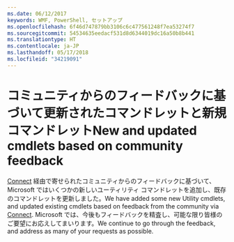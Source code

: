 ```yaml
---
ms.date: 06/12/2017
keywords: WMF, PowerShell, セットアップ
ms.openlocfilehash: 6f46d747879bb3106c6c477561248f7ea53274f7
ms.sourcegitcommit: 54534635eedacf531d8d6344019dc16a50b8b441
ms.translationtype: HT
ms.contentlocale: ja-JP
ms.lasthandoff: 05/17/2018
ms.locfileid: "34219091"
---
```

# <a name="new-and-updated-cmdlets-based-on-community-feedback"></a><span data-ttu-id="66565-102">コミュニティからのフィードバックに基づいて更新されたコマンドレットと新規コマンドレット</span><span class="sxs-lookup"><span data-stu-id="66565-102">New and updated cmdlets based on community feedback</span></span>
<span data-ttu-id="66565-103">[Connect](https://connect.microsoft.com/powershell) 経由で寄せられたコミュニティからのフィードバックに基づいて、Microsoft ではいくつかの新しいユーティリティ コマンドレットを追加し、既存のコマンドレットを更新しました。</span><span class="sxs-lookup"><span data-stu-id="66565-103">We have added some new Utility cmdlets, and updated existing cmdlets based on feedback from the community via [Connect](https://connect.microsoft.com/powershell).</span></span> <span data-ttu-id="66565-104">Microsoft では、今後もフィードバックを精査し、可能な限り皆様のご要望にお応えしてまいります。</span><span class="sxs-lookup"><span data-stu-id="66565-104">We continue to go through the feedback, and address as many of your requests as possible.</span></span>
